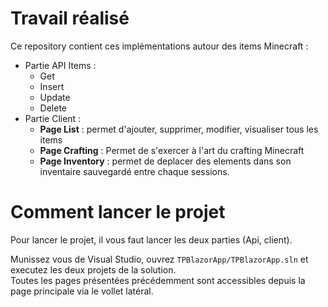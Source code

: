 # Travail réalisé

Ce repository contient ces implémentations autour des items Minecraft :

* Partie API Items :
  * Get
  * Insert
  * Update
  * Delete
* Partie Client :
  * **Page List** : permet d'ajouter, supprimer, modifier, visualiser tous les items
  * **Page Crafting** : Permet de s'exercer à l'art du crafting Minecraft
  * **Page Inventory** : permet de deplacer des elements dans son inventaire sauvegardé entre chaque sessions.

# Comment lancer le projet

Pour lancer le projet, il vous faut lancer les deux parties (Api, client).

Munissez vous de Visual Studio, ouvrez `TPBlazorApp/TPBlazorApp.sln` et executez les deux projets de la solution.  
Toutes les pages présentées précédemment sont accessibles depuis la page principale via le vollet latéral.